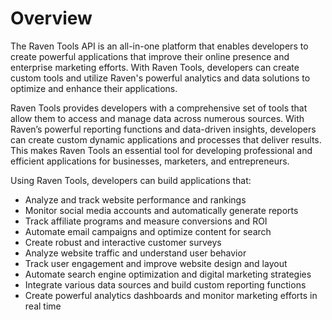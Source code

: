 # Overview

The Raven Tools API is an all-in-one platform that enables developers to create powerful applications that improve their online presence and enterprise marketing efforts. With Raven Tools, developers can create custom tools and utilize Raven's powerful analytics and data solutions to optimize and enhance their applications.

Raven Tools provides developers with a comprehensive set of tools that allow them to access and manage data across numerous sources. With Raven’s powerful reporting functions and data-driven insights, developers can create custom dynamic applications and processes that deliver results. This makes Raven Tools an essential tool for developing professional and efficient applications for businesses, marketers, and entrepreneurs.

Using Raven Tools, developers can build applications that:

- Analyze and track website performance and rankings
- Monitor social media accounts and automatically generate reports
- Track affiliate programs and measure conversions and ROI
- Automate email campaigns and optimize content for search
- Create robust and interactive customer surveys
- Analyze website traffic and understand user behavior
- Track user engagement and improve website design and layout
- Automate search engine optimization and digital marketing strategies
- Integrate various data sources and build custom reporting functions
- Create powerful analytics dashboards and monitor marketing efforts in real time
